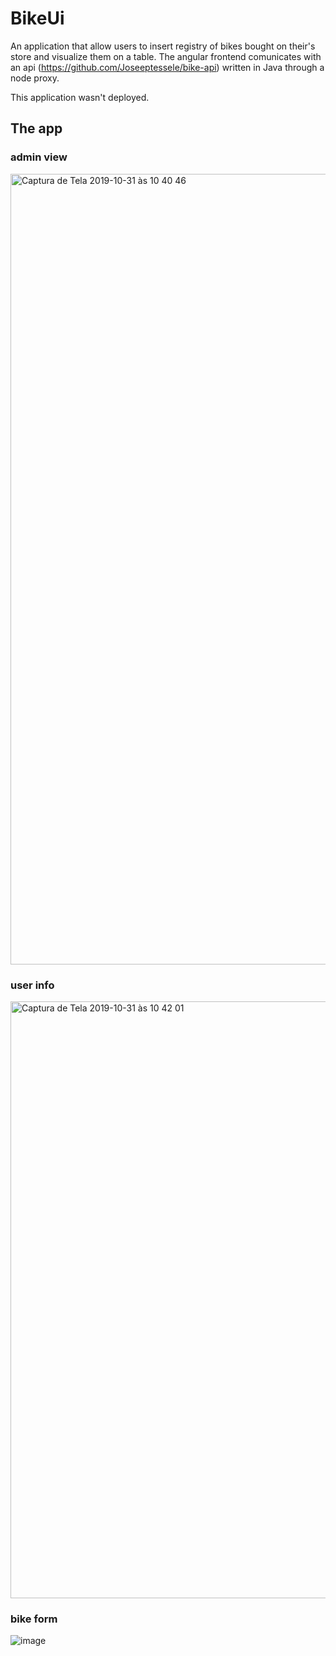 # BikeUi

An application that allow users to insert registry of bikes bought on their's store and visualize them on a table.
The angular frontend comunicates with an api (https://github.com/Joseeptessele/bike-api) written in Java through a node proxy.

This application wasn't deployed.


## The app

### admin view

<img width="1265" alt="Captura de Tela 2019-10-31 às 10 40 46" src="https://user-images.githubusercontent.com/37282140/67953656-4c183380-fbce-11e9-8022-b9d80c115445.png">

### user info 

<img width="955" alt="Captura de Tela 2019-10-31 às 10 42 01" src="https://user-images.githubusercontent.com/37282140/67953909-c47ef480-fbce-11e9-942f-dbaabd8dc733.png">

### bike form

![image](https://user-images.githubusercontent.com/37282140/67954230-57b82a00-fbcf-11e9-9c68-00d6e66933d5.png)

